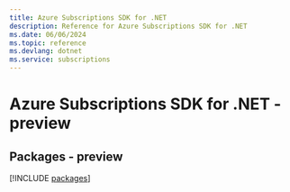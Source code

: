 ```yaml
---
title: Azure Subscriptions SDK for .NET
description: Reference for Azure Subscriptions SDK for .NET
ms.date: 06/06/2024
ms.topic: reference
ms.devlang: dotnet
ms.service: subscriptions
---
```

# Azure Subscriptions SDK for .NET - preview
## Packages - preview
[!INCLUDE [packages](subscriptions-index.md)]
